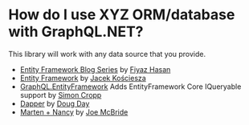 # How do I use XYZ ORM/database with GraphQL.NET?

This library will work with any data source that you provide.

* [Entity Framework Blog Series](http://fiyazhasan.me/tag/graphql-dotnet/) by [Fiyaz Hasan](https://twitter.com/FiyazBinHasan)
* [Entity Framework](https://github.com/JacekKosciesza/StarWars) by [Jacek Kościesza](https://github.com/JacekKosciesza)
* [GraphQL.EntityFramework](https://github.com/SimonCropp/GraphQL.EntityFramework) Adds EntityFramework Core IQueryable support by [Simon Cropp](https://github.com/SimonCropp/)
* [Dapper](https://github.com/landmarkhw/Dapper.GraphQL) by [Doug Day](https://github.com/dougrday)
* [Marten + Nancy](https://github.com/joemcbride/marten/blob/graphql2/src/DinnerParty/Modules/GraphQLModule.cs) by [Joe McBride](https://github.com/joemcbride)
